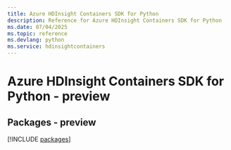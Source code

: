 ```yaml
---
title: Azure HDInsight Containers SDK for Python
description: Reference for Azure HDInsight Containers SDK for Python
ms.date: 07/04/2025
ms.topic: reference
ms.devlang: python
ms.service: hdinsightcontainers
---
```

# Azure HDInsight Containers SDK for Python - preview
## Packages - preview
[!INCLUDE [packages](hdinsight-containers-index.md)]